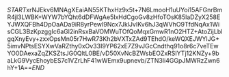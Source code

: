 $START$xrNJEkv6MNAgXEaiAN55KThxHz9x5t+7N6LmooH1uUYoi15AFGnrBmR4jl3LWBK+WYW7bYQht6dDFWgAe5IxHdCgoGv8zHfoTOsK85laDZyX258EYJWXQFBh4DpOaADa9iR8yrPewI9Ncx7JklJvIKv6hJ3qWVhO9TfdNqAx1WisCGL3BzKpzggIc6aGl2inRsxBaVOMWuTOfQoMqxGmwR1nO2HTZ+AtoZijLblgqXnyEvy+zxxOpsMn05r7HwR73Kh2bVXTxZAd9TEhdO/keWQXEJWYlJG+5imvNPtsESYXwVaRZthy0xOv33I9YP62xE7Z9vJGcCndthq91o8r6c7veTEwYO0DAexaZqZKSZtsJG0QltL0BE/vD50XvNcBZWsbEOZxRSIYTj12KNZy+9baLkG9VycEhoybES7c1VZrLhF41wWEmx9upnevb/ZTN3Ii4GGpJMWRzZwn6hY+1A==$END$